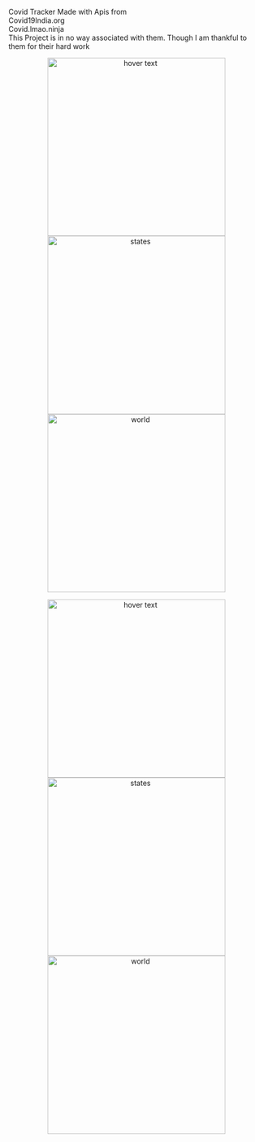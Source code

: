 Covid Tracker Made with Apis from <br/>
Covid19India.org<br/>
Covid.lmao.ninja<br/>
This Project is in no way associated with them. Though I am thankful to them for their hard work<br/>
<p align="center">
  <img src="AppPhotos/dark1" width="350" title="hover text">
  <img src="AppPhotos/dark2" width="350" alt="states">
  <img src="AppPhotos/dark3" width="350" alt="world">  
</p>
<p align="center">
  <img src="/AppPhotos/light1" width="350" title="hover text">
  <img src="/AppPhotos/light2" width="350" alt="states">
  <img src="/AppPhotos/light3" width="350" alt="world">  
</p>
